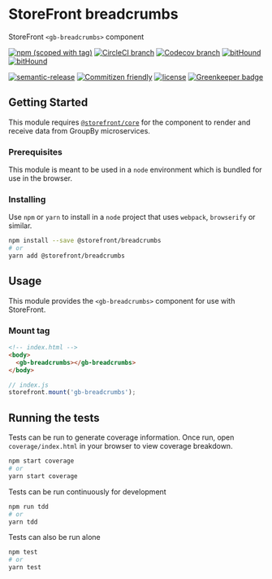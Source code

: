 # StoreFront breadcrumbs

StoreFront `<gb-breadcrumbs>` component

[![npm (scoped with tag)](https://img.shields.io/npm/v/@storefront/breadcrumbs.svg?style=flat-square)](https://www.npmjs.com/package/@storefront/breadcrumbs)
[![CircleCI branch](https://img.shields.io/circleci/project/github/groupby/storefront-breadcrumbs/master.svg?style=flat-square)](https://circleci.com/gh/groupby/storefront-breadcrumbs/tree/master)
[![Codecov branch](https://img.shields.io/codecov/c/github/groupby/storefront-breadcrumbs/master.svg?style=flat-square)](https://codecov.io/gh/groupby/storefront-breadcrumbs)
[![bitHound](https://img.shields.io/bithound/code/github/groupby/storefront-breadcrumbs.svg?style=flat-square)](https://www.bithound.io/github/groupby/storefront-breadcrumbs)
[![bitHound](https://img.shields.io/bithound/dependencies/github/groupby/storefront-breadcrumbs.svg?style=flat-square)](https://www.bithound.io/github/groupby/storefront-breadcrumbs)

[![semantic-release](https://img.shields.io/badge/%20%20%F0%9F%93%A6%F0%9F%9A%80-semantic--release-e10079.svg?style=flat-square)](https://github.com/semantic-release/semantic-release)
[![Commitizen friendly](https://img.shields.io/badge/commitizen-friendly-brightgreen.svg?style=flat-square)](http://commitizen.github.io/cz-cli/)
[![license](https://img.shields.io/github/license/mashape/apistatus.svg?style=flat-square)](https://choosealicense.com/licenses/mit/)
[![Greenkeeper badge](https://badges.greenkeeper.io/groupby/storefront-breadcrumbs.svg)](https://greenkeeper.io/)

## Getting Started

This module requires [`@storefront/core`](https://www.npmjs.com/package/@storefront/core) for the component to render
and receive data from GroupBy microservices.

### Prerequisites

This module is meant to be used in a `node` environment which is bundled for use in the browser.

### Installing

Use `npm` or `yarn` to install in a `node` project that uses `webpack`, `browserify` or similar.

```sh
npm install --save @storefront/breadcrumbs
# or
yarn add @storefront/breadcrumbs
```

## Usage

This module provides the `<gb-breadcrumbs>` component for use with StoreFront.

### Mount tag

```html
<!-- index.html -->
<body>
  <gb-breadcrumbs></gb-breadcrumbs>
</body>
```

```js
// index.js
storefront.mount('gb-breadcrumbs');
```

## Running the tests

Tests can be run to generate coverage information.
Once run, open `coverage/index.html` in your browser to view coverage breakdown.

```sh
npm start coverage
# or
yarn start coverage
```

Tests can be run continuously for development

```sh
npm run tdd
# or
yarn tdd
```

Tests can also be run alone

```sh
npm test
# or
yarn test
```
